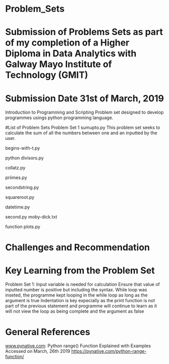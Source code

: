 # Problem_Sets
# Submission of Problems Sets as part of my completion of a Higher Diploma in Data Analytics with Galway Mayo Institute of Technology (GMIT) 
# Submission Date 31st of March, 2019

Introduction to Programming and Scripting Problem set designed to develop programmes usings python programming language. 

#List of Problem Sets
Problem Set 1 sumupto.py
This problem set seeks to calculate the sum of all the numbers between one and an inputted by the user. 

begins-with-t.py

python divisors.py

collatz.py

priimes.py

secondstring.py

squareroot.py

datetime.py

second.py moby-dick.txt

function plots.py



# Challenges and Recommendation

# Key Learning from the Problem Set
Problem Set 1: 
Input variable is needed for calculation
Ensure that value of inputted number is positive but including the syntax. 
While loop was inseted, the programme kept looping in the while loop as long as the argument is true
Indentation is key expecially as the print function is not part of the previous statement and programme will continue to learn as it will not view the loop as being complete and the argument as false

# General References
www.pynative.com: Python range() Function Explained with Examples Accessed on March, 26th 2019 https://pynative.com/python-range-function/
 
